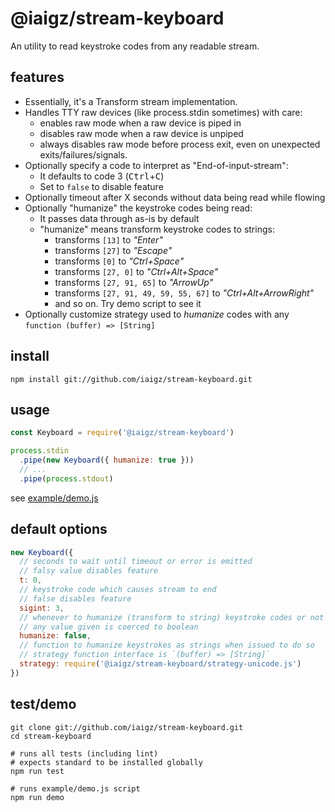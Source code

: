 # @iaigz/stream-keyboard

An utility to read keystroke codes from any readable stream.

## features

- Essentially, it's a Transform stream implementation.
- Handles TTY raw devices (like process.stdin sometimes) with care:
  - enables raw mode when a raw device is piped in
  - disables raw mode when a raw device is unpiped
  - always disables raw mode before process exit, even on unexpected exits/failures/signals.
- Optionally specify a code to interpret as "End-of-input-stream":
  - It defaults to code 3 (<kbd>Ctrl</kbd>+<kbd>C</kbd>)
  - Set to `false` to disable feature
- Optionally timeout after X seconds without data being read while flowing
- Optionally "humanize" the keystroke codes being read:
  - It passes data through as-is by default
  - "humanize" means transform keystroke codes to strings:
    - transforms `[13]` to _"Enter"_
    - transforms `[27]` to _"Escape"_
    - transforms `[0]` to _"Ctrl+Space"_
    - transforms `[27, 0]` to _"Ctrl+Alt+Space"_
    - transforms `[27, 91, 65]` to _"ArrowUp"_
    - transforms `[27, 91, 49, 59, 55, 67]` to _"Ctrl+Alt+ArrowRight"_
    - and so on. Try demo script to see it
- Optionally customize strategy used to _humanize_ codes with any `function (buffer) => [String]`

## install

```shell
npm install git://github.com/iaigz/stream-keyboard.git
```

## usage

```javascript
const Keyboard = require('@iaigz/stream-keyboard')

process.stdin
  .pipe(new Keyboard({ humanize: true }))
  // ...
  .pipe(process.stdout)
```

see [example/demo.js](https://github.com/iaigz/stream-keyboard/blob/master/example/demo.js)

## default options

```javascript
new Keyboard({
  // seconds to wait until timeout or error is emitted
  // falsy value disables feature
  t: 0,
  // keystroke code which causes stream to end
  // false disables feature
  sigint: 3,
  // whenever to humanize (transform to string) keystroke codes or not
  // any value given is coerced to boolean
  humanize: false,
  // function to humanize keystrokes as strings when issued to do so
  // strategy function interface is `(buffer) => [String]`
  strategy: require('@iaigz/stream-keyboard/strategy-unicode.js')
})
```

## test/demo

```shell
git clone git://github.com/iaigz/stream-keyboard.git
cd stream-keyboard

# runs all tests (including lint)
# expects standard to be installed globally
npm run test

# runs example/demo.js script
npm run demo
```
